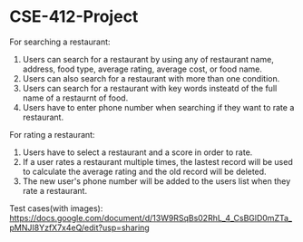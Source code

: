 # CSE-412-Project

For searching a restaurant:
1. Users can search for a restaurant by using any of restaurant name, address, food type, average rating, average cost, or food name.
2. Users can also search for a restaurant with more than one condition.
3. Users can search for a restaurant with key words insteatd of the full name of a restaurnt of food.
4. Users have to enter phone number when searching if they want to rate a restaurant.

For rating a restaurant:
1. Users have to select a restaurant and a score in order to rate.
2. If a user rates a restaurant multiple times, the lastest record will be used to calculate the average rating and the old record will be deleted.
3. The new user's phone number will be added to the users list when they rate a restaurant.

Test cases(with images):
https://docs.google.com/document/d/13W9RSqBs02RhL_4_CsBGlD0mZTa_pMNJI8YzfX7x4eQ/edit?usp=sharing
